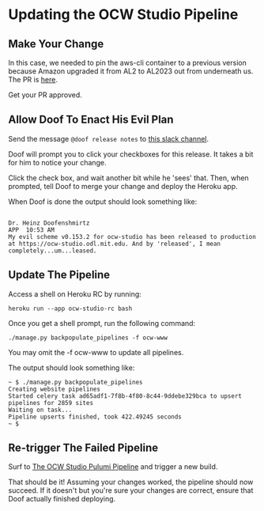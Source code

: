 # Updating the OCW Studio Pipeline

## Make Your Change

In this case, we needed to pin the
aws-cli container to a previous
version because Amazon upgraded it
from AL2 to AL2023 out from underneath
us. The PR is
[here](https://github.com/mitodl/ocw-studio/pull/2624).

Get your PR approved.

## Allow Doof To Enact His Evil Plan

Send the message `@doof release notes`
to [this slack
channel](https://mit.enterprise.slack.com/archives/G01JPJZQX8E).

Doof will prompt you to click your
checkboxes for this release. It takes
a bit for him to notice your change.

Click the check box, and wait another
bit while he 'sees' that. Then, when
prompted, tell Doof to merge your
change and deploy the Heroku app.

When Doof is done the output should
look something like:

```

Dr. Heinz Doofenshmirtz
APP  10:53 AM
My evil scheme v0.153.2 for ocw-studio has been released to production at https://ocw-studio.odl.mit.edu. And by 'released', I mean completely...um...leased.
```

## Update The Pipeline

Access a shell on Heroku RC by
running:

```
heroku run --app ocw-studio-rc bash

```


Once you get a shell prompt, run the
following command:

`./manage.py backpopulate_pipelines -f
ocw-www`

You may omit the -f ocw-www to update
all pipelines.

The output should look something like:

```
~ $ ./manage.py backpopulate_pipelines
Creating website pipelines
Started celery task ad65adf1-7f8b-4f80-8c44-9ddebe329bca to upsert pipelines for 2859 sites
Waiting on task...
Pipeline upserts finished, took 422.49245 seconds
~ $
```

## Re-trigger The Failed Pipeline

Surf to [The OCW Studio Pulumi Pipeline](https://cicd.odl.mit.edu/teams/infrastructure/pipelines/pulumi-ocw-studio) and trigger a new build.

That should be it! Assuming your
changes worked, the pipeline should
now succeed. If it doesn't but you're
sure your changes are correct, ensure
that Doof actually finished deploying.
